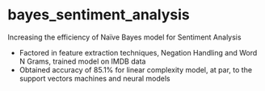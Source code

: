 # bayes_sentiment_analysis
Increasing the efficiency of Naïve Bayes model for Sentiment Analysis

-  Factored in feature extraction techniques, Negation Handling and Word N Grams, trained model on IMDB data
- Obtained accuracy of 85.1% for linear complexity model, at par, to the support vectors machines and neural models

